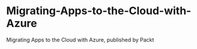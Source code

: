 # Migrating-Apps-to-the-Cloud-with-Azure
Migrating Apps to the Cloud with Azure, published by Packt
